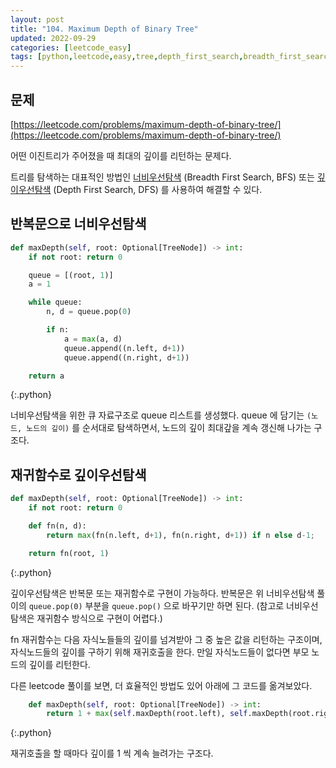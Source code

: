 ```yaml
---
layout: post
title: "104. Maximum Depth of Binary Tree"
updated: 2022-09-29
categories: [leetcode_easy]
tags: [python,leetcode,easy,tree,depth_first_search,breadth_first_search,binary_tree]
---
```


## 문제

[https://leetcode.com/problems/maximum-depth-of-binary-tree/](https://leetcode.com/problems/maximum-depth-of-binary-tree/)

어떤 이진트리가 주어졌을 때 최대의 깊이를 리턴하는 문제다.

트리를 탐색하는 대표적인 방법인 [너비우선탐색](https://namu.wiki/w/%EB%84%88%EB%B9%84%20%EC%9A%B0%EC%84%A0%20%ED%83%90%EC%83%89) (Breadth First Search, BFS) 또는 [깊이우선탐색](https://namu.wiki/w/%EA%B9%8A%EC%9D%B4%20%EC%9A%B0%EC%84%A0%20%ED%83%90%EC%83%89) (Depth First Search, DFS) 를 사용하여 해결할 수 있다.

## 반복문으로 너비우선탐색

```python
def maxDepth(self, root: Optional[TreeNode]) -> int:
    if not root: return 0

    queue = [(root, 1)]
    a = 1

    while queue:
        n, d = queue.pop(0)

        if n:
            a = max(a, d)
            queue.append((n.left, d+1))
            queue.append((n.right, d+1))

    return a
```
{:.python}

너비우선탐색을 위한 큐 자료구조로 queue 리스트를 생성했다. queue 에 담기는 `(노드, 노드의 깊이)` 를 순서대로 탐색하면서, 노드의 깊이 최대갚을 계속 갱신해 나가는 구조다.

## 재귀함수로 깊이우선탐색

```python
def maxDepth(self, root: Optional[TreeNode]) -> int:
    if not root: return 0

    def fn(n, d):
        return max(fn(n.left, d+1), fn(n.right, d+1)) if n else d-1;

    return fn(root, 1)
```
{:.python}

깊이우선탐색은 반복문 또는 재귀함수로 구현이 가능하다. 반복문은 위 너비우선탐색 풀이의 `queue.pop(0)` 부분을 `queue.pop()` 으로 바꾸기만 하면 된다. (참고로 너비우선탐색은 재귀함수 방식으로 구현이 어렵다.)

fn 재귀함수는 다음 자식노들들의 깊이를 넘겨받아 그 중 높은 값을 리턴하는 구조이며, 자식노드들의 깊이를 구하기 위해 재귀호출을 한다. 만일 자식노드들이 없다면 부모 노드의 깊이를 리턴한다.

다른 leetcode 풀이를 보면, 더 효율적인 방법도 있어 아래에 그 코드를 옮겨보았다.

```python
    def maxDepth(self, root: Optional[TreeNode]) -> int:
        return 1 + max(self.maxDepth(root.left), self.maxDepth(root.right)) if root else 0
```
{:.python}

재귀호출을 할 때마다 깊이를 1 씩 계속 늘려가는 구조다.
